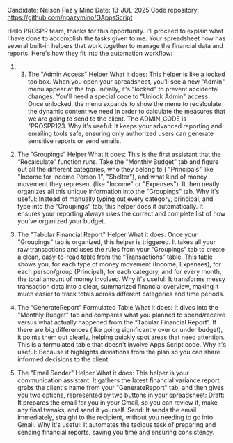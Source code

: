 Candidate: Nelson Paz y Miño
Date: 13-JUL-2025
Code repository: https://github.com/npazymino/GAppsScript

Hello PROSPR team, thanks for this opportunity. I’ll proceed to explain what I have done to accomplish the tasks given to me.
Your spreadsheet now has several built-in helpers that work together to manage the financial data and reports. Here's how they fit into the automation workflow:

1. 3. The "Admin Access" Helper
What it does: This helper is like a locked toolbox. When you open your spreadsheet, you'll see a new "Admin" menu appear at the top. Initially, it's "locked" to prevent accidental changes. You'll need a special code to "Unlock Admin" access. Once unlocked, the menu expands to show the menu to recalculate the dynamic content we need in order to calculate the measures that we are going to send to the client. The ADMIN_CODE is "PROSPR123.
Why it's useful: It keeps your advanced reporting and emailing tools safe, ensuring only authorized users can generate sensitive reports or send emails.

2. The "Groupings” Helper
What it does: This is the first assistant that the “Recalculate” function runs. Take the "Monthly Budget" tab and figure out all the different categories, who they belong to ( "Principals" like "Income for Income Person 1", "Shelter"), and what kind of money movement they represent (like "Income" or "Expenses"). It then neatly organizes all this unique information into the "Groupings" tab.
Why it's useful: Instead of manually typing out every category, principal, and type into the "Groupings" tab, this helper does it automatically. It ensures your reporting always uses the correct and complete list of how you've organized your budget.

3. The "Tabular Financial Report" Helper
What it does: Once your "Groupings" tab is organized, this helper is triggered. It takes all your raw transactions and uses the rules from your "Groupings" tab to create a clean, easy-to-read table from the “Transactions” table. This table shows you, for each type of money movement (Income, Expenses), for each person/group (Principal), for each category, and for every month, the total amount of money involved.
Why it's useful: It transforms messy transaction data into a clear, summarized financial overview, making it much easier to track totals across different categories and time periods.

4. The "GenerateReport" Formulated Table
What it does: It dives into the "Monthly Budget" tab and compares what you planned to spend/receive versus what actually happened from the “Tabular Financial Report”. If there are big differences (like going significantly over or under budget), it points them out clearly, helping quickly spot areas that need attention. This is a formulated table that doesn't involve Apps Script code.
Why it's useful: Because it highlights deviations from the plan so you can share informed decisions to the client.

5. The "Email Sender" Helper
What it does: This helper is your communication assistant. It gathers the latest financial variance report, grabs the client's name from your "GenerateReport" tab, and then gives you two options, represented by two buttons in your spreadsheet:
Draft: It prepares the email for you in your Gmail, so you can review it, make any final tweaks, and send it yourself.
Send: It sends the email immediately, straight to the recipient, without you needing to go into Gmail.
Why it's useful: It automates the tedious task of preparing and sending financial reports, saving you time and ensuring consistency.
